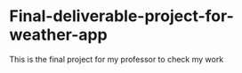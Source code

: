 # Final-deliverable-project-for-weather-app
This is the final project for my professor to check my work
